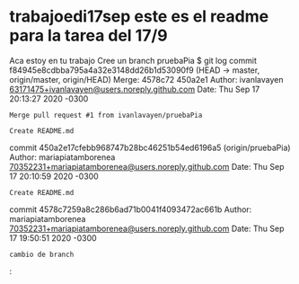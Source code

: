# trabajoedi17sep este es el readme para la tarea del 17/9
Aca estoy en tu trabajo
Cree un branch pruebaPia
$ git log
commit f84945e8cdbba795a4a32e3148dd26b1d53090f9 (HEAD -> master, origin/master, origin/HEAD)
Merge: 4578c72 450a2e1
Author: ivanlavayen <63171475+ivanlavayen@users.noreply.github.com>
Date:   Thu Sep 17 20:13:27 2020 -0300

    Merge pull request #1 from ivanlavayen/pruebaPia

    Create README.md

commit 450a2e17cfebb968747b28bc46251b54ed6196a5 (origin/pruebaPia)
Author: mariapiatamborenea <70352231+mariapiatamborenea@users.noreply.github.com>
Date:   Thu Sep 17 20:10:59 2020 -0300

    Create README.md

commit 4578c7259a8c286b6ad71b0041f4093472ac661b
Author: mariapiatamborenea <70352231+mariapiatamborenea@users.noreply.github.com>
Date:   Thu Sep 17 19:50:51 2020 -0300

    cambio de branch
:
